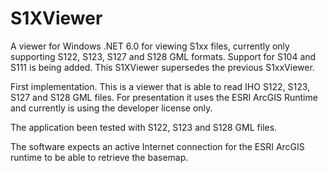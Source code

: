 # S1XViewer
A viewer for Windows .NET 6.0 for viewing S1xx files, currently only supporting S122, S123, S127 and S128 GML formats. Support for S104 and S111 is being added. This S1XViewer supersedes the previous S1xxViewer. 

First implementation. This is a viewer that is able to read IHO S122, S123, S127 and S128 GML files. For presentation it uses the ESRI ArcGIS Runtime and currently is using the developer license only.

The application been tested with S122, S123 and S128 GML files.

The software expects an active Internet connection for the ESRI ArcGIS runtime to be able to retrieve the basemap.

